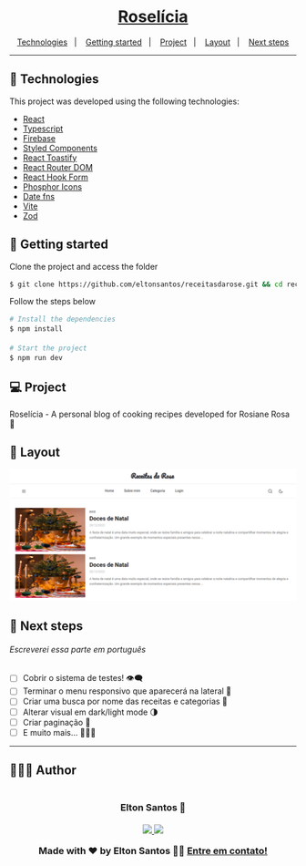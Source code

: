 <h1 align="center">
  <a href="https://receitasdarose.netlify.app/" target="_blank">
    Roselícia
  </a>
</h1>

<p align="center">
  <a href="#-technologies">Technologies</a>&nbsp;&nbsp;&nbsp;|&nbsp;&nbsp;&nbsp;
  <a href="#-getting-started">Getting started</a>&nbsp;&nbsp;&nbsp;|&nbsp;&nbsp;&nbsp;
  <a href="#-project">Project</a>&nbsp;&nbsp;&nbsp;|&nbsp;&nbsp;&nbsp;
  <a href="#-layout">Layout</a>&nbsp;&nbsp;&nbsp;|&nbsp;&nbsp;&nbsp;
  <a href="#-next-steps">Next steps</a>
</p>

---

## 🧪 Technologies

This project was developed using the following technologies:

- [React](https://pt-br.reactjs.org/)
- [Typescript](https://www.typescriptlang.org/)
- [Firebase](https://firebase.google.com/)
- [Styled Components](https://styled-components.com/)
- [React Toastify](https://fkhadra.github.io/react-toastify/introduction)
- [React Router DOM](https://reactrouter.com/)
- [React Hook Form](https://react-hook-form.com/)
- [Phosphor Icons](https://phosphoricons.com/)
- [Date fns](https://date-fns.org/)
- [Vite](https://vitejs.dev/)
- [Zod](https://zod.dev/)

## 🚀 Getting started

Clone the project and access the folder

```bash
$ git clone https://github.com/eltonsantos/receitasdarose.git && cd receitasdarose
```

Follow the steps below

```bash
# Install the dependencies
$ npm install

# Start the project
$ npm run dev
```

## 💻 Project

Roselícia - A personal blog of cooking recipes developed for Rosiane Rosa 💓

## 🔖 Layout

<p align="center">
  <img alt="Roselícia" src=".github/receitasrose-layout.png" width="1120px">
</p>

## 🐾 Next steps

###### Escreverei essa parte em português

- [ ] Cobrir o sistema de testes! 👁‍🗨
- [ ] Terminar o menu responsivo que aparecerá na lateral 🍔
- [ ] Criar uma busca por nome das receitas e categorias 🔎
- [ ] Alterar visual em dark/light mode 🌗
- [ ] Criar paginação 🥖
- [ ] E muito mais... 💜💪🏼

---

## 👨🏻‍💻 Author

<h3 align="center">
  <img style="border-radius: 50%" src="https://avatars3.githubusercontent.com/u/1292594?s=460&u=0b1bfb0fc81256c59dc33f31ce344231bd5a5286&v=4" width="100px;" alt=""/>
  <br/>
  <strong>Elton Santos</strong> 🚀
  <br/>
  <br/>

 <a href="https://www.linkedin.com/in/eltonmelosantos" alt="LinkedIn" target="blank">
    <img src="https://img.shields.io/badge/-LinkedIn-blue?style=flat-square&logo=Linkedin&logoColor=white" />
  </a>

  <a href="mailto:elton.melo.santos@gmail.com?subject=Olá%20Elton" alt="Email" target="blank">
    <img src="https://img.shields.io/badge/-Gmail-c14438?style=flat-square&logo=Gmail&logoColor=white&link=mailto:elton.melo.santos@gmail.com" />
  </a>

<br/>

Made with ❤️ by Elton Santos 👋🏽 [Entre em contato!](https://www.linkedin.com/in/eltonmelosantos/)

</h3>
